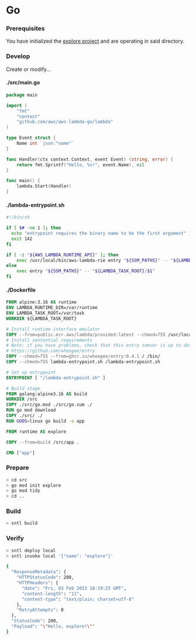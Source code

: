 # Go

### Prerequisites

You have initialized the [explore project](/explore/project) and are operating in said directory.

### Develop

Create or modify...

<!-- tabs:start -->

#### **./src/main.go**

```go
package main

import (
    "fmt"
    "context"
    "github.com/aws/aws-lambda-go/lambda"
)

type Event struct {
    Name int `json:"name"`
}

func Handler(ctx context.Context, event Event) (string, error) {
    return fmt.Sprintf("Hello, %s!", event.Name), nil
}

func main() {
    lambda.Start(Handler)
}
```

#### **./lambda-entrypoint.sh**

```bash
#!/bin/sh

if [ $# -ne 1 ]; then
  echo "entrypoint requires the binary name to be the first argument" 1>&2
  exit 142
fi

if [ -z "${AWS_LAMBDA_RUNTIME_API}" ]; then
    exec /usr/local/bin/aws-lambda-rie entry "${SSM_PATHS}" -- "${LAMBDA_TASK_ROOT}/$1"
else
    exec entry "${SSM_PATHS}" -- "${LAMBDA_TASK_ROOT}/$1"
fi
```

#### **./Dockerfile**

```dockerfile
FROM alpine:3.16 AS runtime
ENV LAMBDA_RUNTIME_DIR=/var/runtime
ENV LAMBDA_TASK_ROOT=/var/task
WORKDIR ${LAMBDA_TASK_ROOT}

# Install runtime interface emulator
COPY --from=public.ecr.aws/lambda/provided:latest --chmod=755 /usr/local/bin/aws-lambda-rie /usr/local/bin/aws-lambda-rie
# Install sentential requirements
# Note: if you have problems, check that this entry semver is up to date
# https://github.com/wheegee/entry
COPY --chmod=755 --from=ghcr.io/wheegee/entry:0.4.1 / /bin/
COPY --chmod=755 lambda-entrypoint.sh /lambda-entrypoint.sh

# Set up entrypoint
ENTRYPOINT [ "/lambda-entrypoint.sh" ]

# Build stage
FROM golang:alpine3.16 AS build
WORKDIR /src
COPY ./src/go.mod ./src/go.sum ./
RUN go mod download
COPY ./src/ ./
RUN GOOS=linux go build -o app

FROM runtime AS explore

COPY --from=build /src/app .

CMD ["app"]
```

<!-- tabs:end -->

### Prepare

```bash
> cd src
> go mod init explore
> go mod tidy
> cd ..
```

### Build

```bash
> sntl build
```

### Verify

```bash
> sntl deploy local
> sntl invoke local '{"name": "explore"}'

{
  "ResponseMetadata": {
    "HTTPStatusCode": 200,
    "HTTPHeaders": {
      "date": "Fri, 03 Feb 2023 18:19:25 GMT",
      "content-length": "11",
      "content-type": "text/plain; charset=utf-8"
    },
    "RetryAttempts": 0
  },
  "StatusCode": 200,
  "Payload": "\"Hello, explore!\""
}
```